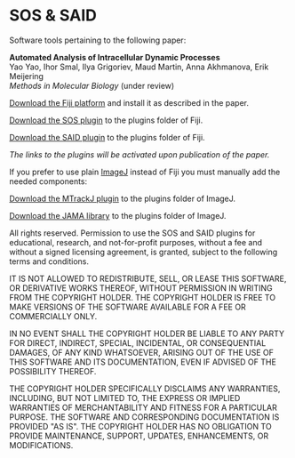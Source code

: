 # SOS & SAID
Software tools pertaining to the following paper:

**Automated Analysis of Intracellular Dynamic Processes**  
Yao Yao, Ihor Smal, Ilya Grigoriev, Maud Martin, Anna Akhmanova, Erik Meijering  
*Methods in Molecular Biology* (under review)

[Download the Fiji platform](http://imagej.net/Fiji/Downloads) and install it as described in the paper.

[Download the SOS plugin]() to the plugins folder of Fiji.

[Download the SAID plugin]() to the plugins folder of Fiji.

*The links to the plugins will be activated upon publication of the paper.*

If you prefer to use plain [ImageJ](http://rsb.info.nih.gov/ij/) instead of Fiji you must manually add the needed components:

[Download the MTrackJ plugin](http://www.imagescience.org/meijering/software/mtrackj/) to the plugins folder of ImageJ.

[Download the JAMA library](http://math.nist.gov/javanumerics/jama/) to the plugins folder of ImageJ.

All rights reserved. Permission to use the SOS and SAID plugins for educational, research, and not-for-profit purposes, without a fee and without a signed licensing agreement, is granted, subject to the following terms and conditions.

IT IS NOT ALLOWED TO REDISTRIBUTE, SELL, OR LEASE THIS SOFTWARE, OR DERIVATIVE WORKS THEREOF, WITHOUT PERMISSION IN WRITING FROM THE COPYRIGHT HOLDER. THE COPYRIGHT HOLDER IS FREE TO MAKE VERSIONS OF THE SOFTWARE AVAILABLE FOR A FEE OR COMMERCIALLY ONLY.

IN NO EVENT SHALL THE COPYRIGHT HOLDER BE LIABLE TO ANY PARTY FOR DIRECT, INDIRECT, SPECIAL, INCIDENTAL, OR CONSEQUENTIAL DAMAGES, OF ANY KIND WHATSOEVER, ARISING OUT OF THE USE OF THIS SOFTWARE AND ITS DOCUMENTATION, EVEN IF ADVISED OF THE POSSIBILITY THEREOF.

THE COPYRIGHT HOLDER SPECIFICALLY DISCLAIMS ANY WARRANTIES, INCLUDING, BUT NOT LIMITED TO, THE EXPRESS OR IMPLIED WARRANTIES OF MERCHANTABILITY AND FITNESS FOR A PARTICULAR PURPOSE. THE SOFTWARE AND CORRESPONDING DOCUMENTATION IS PROVIDED "AS IS". THE COPYRIGHT HOLDER HAS NO OBLIGATION TO PROVIDE MAINTENANCE, SUPPORT, UPDATES, ENHANCEMENTS, OR MODIFICATIONS.


